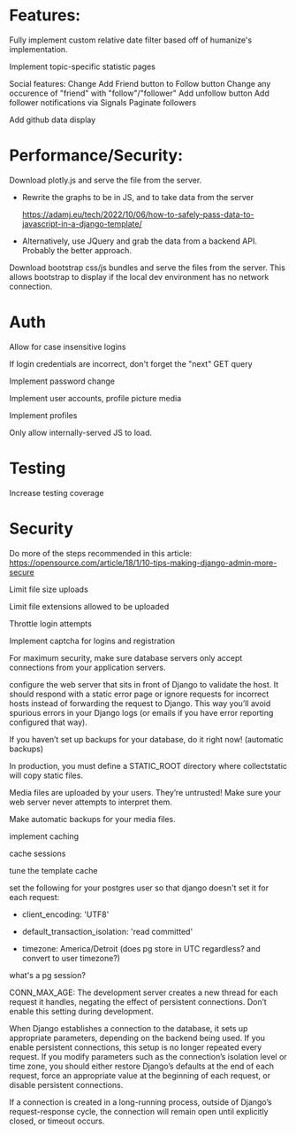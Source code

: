 
# Features:
Fully implement custom relative date filter based off of humanize's implementation.

Implement topic-specific statistic pages

Social features:
  Change Add Friend button to Follow button
  Change any occurence of "friend" with "follow"/"follower"
  Add unfollow button
  Add follower notifications via Signals
  Paginate followers

Add github data display

# Performance/Security:
Download plotly.js and serve the file from the server.
  
  - Rewrite the graphs to be in JS, and to take data from the server

    https://adamj.eu/tech/2022/10/06/how-to-safely-pass-data-to-javascript-in-a-django-template/
    
  - Alternatively, use JQuery and grab the data from a backend API.
    Probably the better approach.

Download bootstrap css/js bundles and serve the files from the server.
  This allows bootstrap to display if the local dev environment has no network connection.

# Auth
Allow for case insensitive logins

If login credentials are incorrect, don't forget the "next" GET query

Implement password change

Implement user accounts, profile picture media

Implement profiles

Only allow internally-served JS to load.

# Testing
Increase testing coverage

# Security
Do more of the steps recommended in this article:
https://opensource.com/article/18/1/10-tips-making-django-admin-more-secure

Limit file size uploads

Limit file extensions allowed to be uploaded

Throttle login attempts

Implement captcha for logins and registration

For maximum security, make sure database servers only accept connections from your application servers.

configure the web server that sits in front of Django to validate the host. It should respond with a static error page or ignore requests for incorrect hosts instead of forwarding the request to Django. This way you’ll avoid spurious errors in your Django logs (or emails if you have error reporting configured that way).

If you haven’t set up backups for your database, do it right now! (automatic backups)

In production, you must define a STATIC_ROOT directory where collectstatic will copy static files.

Media files are uploaded by your users. They’re untrusted! Make sure your web server never attempts to interpret them.

Make automatic backups for your media files.

implement caching

cache sessions

tune the template cache

set the following for your postgres user so that django doesn't set it for each request:

* client_encoding: 'UTF8'

* default_transaction_isolation: 'read committed'

* timezone: America/Detroit (does pg store in UTC regardless? and convert to user timezone?)

what's a pg session?


CONN_MAX_AGE:
  The development server creates a new thread for each request it handles, negating the effect of persistent connections. Don’t enable this setting during development.

When Django establishes a connection to the database, it sets up appropriate parameters, depending on the backend being used. If you enable persistent connections, this setup is no longer repeated every request. If you modify parameters such as the connection’s isolation level or time zone, you should either restore Django’s defaults at the end of each request, force an appropriate value at the beginning of each request, or disable persistent connections.

If a connection is created in a long-running process, outside of Django’s request-response cycle, the connection will remain open until explicitly closed, or timeout occurs.


